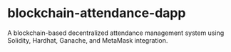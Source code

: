 # blockchain-attendance-dapp
A blockchain-based decentralized attendance management system using Solidity, Hardhat, Ganache, and MetaMask integration.
